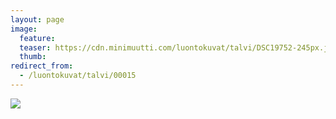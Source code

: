 ```yaml
---
layout: page
image:
  feature:
  teaser: https://cdn.minimuutti.com/luontokuvat/talvi/DSC19752-245px.jpg
  thumb:
redirect_from:
  - /luontokuvat/talvi/00015
---
```


![](https://cdn.minimuutti.com/luontokuvat/talvi/DSC19752-800px.jpg)

